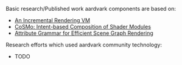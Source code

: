 
Basic research/Published work aardvark components are based on:

 - [An Incremental Rendering VM](https://aardvark-community.github.io/renderingvm/)
 - [CoSMo: Intent-based Composition of Shader Modules](https://aardvark-platform.github.io/lins/)
 - [Attribute Grammar for Efficient Scene Graph Rendering](https://aardvark-community.github.io/ag-for-scenegraphs/)


Research efforts which used aardvark community technology:
 - TODO
